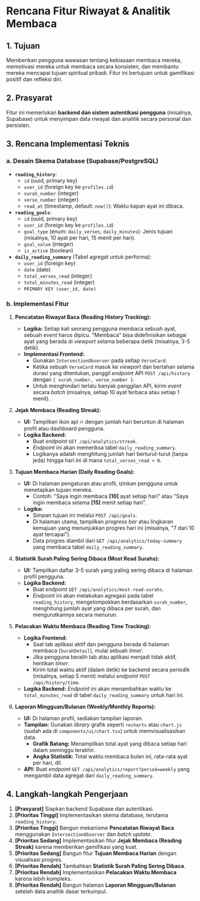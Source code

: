 # Rencana Fitur Riwayat & Analitik Membaca

## 1. Tujuan

Memberikan pengguna wawasan tentang kebiasaan membaca mereka, memotivasi mereka untuk membaca secara konsisten, dan membantu mereka mencapai tujuan spiritual pribadi. Fitur ini bertujuan untuk gamifikasi positif dan refleksi diri.

## 2. Prasyarat

Fitur ini memerlukan **backend dan sistem autentikasi pengguna** (misalnya, Supabase) untuk menyimpan data riwayat dan analitik secara personal dan persisten.

## 3. Rencana Implementasi Teknis

### a. Desain Skema Database (Supabase/PostgreSQL)

- **`reading_history`**:
  - `id` (uuid, primary key)
  - `user_id` (foreign key ke `profiles.id`)
  - `surah_number` (integer)
  - `verse_number` (integer)
  - `read_at` (timestamp, default: `now()`): Waktu kapan ayat ini dibaca.
- **`reading_goals`**:
  - `id` (uuid, primary key)
  - `user_id` (foreign key ke `profiles.id`)
  - `goal_type` (enum: `daily_verses`, `daily_minutes`): Jenis tujuan (misalnya, 10 ayat per hari, 15 menit per hari).
  - `goal_value` (integer)
  - `is_active` (boolean)
- **`daily_reading_summary`** (Tabel agregat untuk performa):
  - `user_id` (foreign key)
  - `date` (date)
  - `total_verses_read` (integer)
  - `total_minutes_read` (integer)
  - `PRIMARY KEY (user_id, date)`

### b. Implementasi Fitur

1.  **Pencatatan Riwayat Baca (Reading History Tracking):**
    - **Logika:** Setiap kali seorang pengguna membaca sebuah ayat, sebuah *event* harus dipicu. "Membaca" bisa didefinisikan sebagai ayat yang berada di *viewport* selama beberapa detik (misalnya, 3-5 detik).
    - **Implementasi Frontend:**
      - Gunakan `IntersectionObserver` pada setiap `VerseCard`.
      - Ketika sebuah `VerseCard` masuk ke *viewport* dan bertahan selama durasi yang ditentukan, panggil *endpoint* API `POST /api/history` dengan `{ surah_number, verse_number }`.
      - Untuk menghindari terlalu banyak panggilan API, kirim *event* secara *batch* (misalnya, setiap 10 ayat terbaca atau setiap 1 menit).

2.  **Jejak Membaca (Reading Streak):**
    - **UI:** Tampilkan ikon api 🔥 dengan jumlah hari beruntun di halaman profil atau dashboard pengguna.
    - **Logika Backend:**
      - Buat *endpoint* `GET /api/analytics/streak`.
      - *Endpoint* ini akan memeriksa tabel `daily_reading_summary`.
      - Logikanya adalah menghitung jumlah hari berturut-turut (tanpa jeda) hingga hari ini di mana `total_verses_read > 0`.

3.  **Tujuan Membaca Harian (Daily Reading Goals):**
    - **UI:** Di halaman pengaturan atau profil, izinkan pengguna untuk menetapkan tujuan mereka.
      - Contoh: "Saya ingin membaca **[10]** ayat setiap hari" atau "Saya ingin membaca selama **[15]** menit setiap hari".
    - **Logika:**
      - Simpan tujuan ini melalui `POST /api/goals`.
      - Di halaman utama, tampilkan *progress bar* atau lingkaran kemajuan yang menunjukkan progres hari ini (misalnya, "7 dari 10 ayat tercapai").
      - Data progres diambil dari `GET /api/analytics/today-summary` yang membaca tabel `daily_reading_summary`.

4.  **Statistik Surah Paling Sering Dibaca (Most Read Surahs):**
    - **UI:** Tampilkan daftar 3-5 surah yang paling sering dibaca di halaman profil pengguna.
    - **Logika Backend:**
      - Buat *endpoint* `GET /api/analytics/most-read-surahs`.
      - *Endpoint* ini akan melakukan agregasi pada tabel `reading_history`, mengelompokkan berdasarkan `surah_number`, menghitung jumlah ayat yang dibaca per surah, dan mengurutkannya secara menurun.

5.  **Pelacakan Waktu Membaca (Reading Time Tracking):**
    - **Logika Frontend:**
      - Saat tab aplikasi aktif dan pengguna berada di halaman membaca (`SurahDetail`), mulai sebuah *timer*.
      - Jika pengguna beralih tab atau aplikasi menjadi tidak aktif, hentikan *timer*.
      - Kirim total waktu aktif (dalam detik) ke backend secara periodik (misalnya, setiap 5 menit) melalui *endpoint* `POST /api/history/time`.
    - **Logika Backend:** *Endpoint* ini akan menambahkan waktu ke `total_minutes_read` di tabel `daily_reading_summary` untuk hari ini.

6.  **Laporan Mingguan/Bulanan (Weekly/Monthly Reports):**
    - **UI:** Di halaman profil, sediakan tampilan laporan.
    - **Tampilan:** Gunakan *library* grafik seperti `recharts` atau `chart.js` (sudah ada di `components/ui/chart.tsx`) untuk memvisualisasikan data.
      - **Grafik Batang:** Menampilkan total ayat yang dibaca setiap hari dalam seminggu terakhir.
      - **Angka Statistik:** Total waktu membaca bulan ini, rata-rata ayat per hari, dll.
    - **API:** Buat *endpoint* `GET /api/analytics/report?period=weekly` yang mengambil data agregat dari `daily_reading_summary`.

## 4. Langkah-langkah Pengerjaan

1.  **[Prasyarat]** Siapkan backend Supabase dan autentikasi.
2.  **[Prioritas Tinggi]** Implementasikan skema database, terutama `reading_history`.
3.  **[Prioritas Tinggi]** Bangun mekanisme **Pencatatan Riwayat Baca** menggunakan `IntersectionObserver` dan *batch update*.
4.  **[Prioritas Sedang]** Implementasikan fitur **Jejak Membaca (Reading Streak)** karena memberikan gamifikasi yang kuat.
5.  **[Prioritas Sedang]** Bangun fitur **Tujuan Membaca Harian** dengan visualisasi progres.
6.  **[Prioritas Rendah]** Tambahkan **Statistik Surah Paling Sering Dibaca**.
7.  **[Prioritas Rendah]** Implementasikan **Pelacakan Waktu Membaca** karena lebih kompleks.
8.  **[Prioritas Rendah]** Bangun halaman **Laporan Mingguan/Bulanan** setelah data analitik dasar terkumpul.
